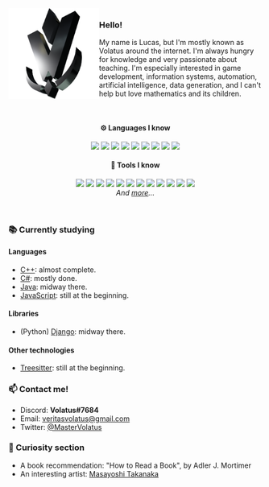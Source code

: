 <link rel="stylesheet" href="https://cdn.jsdelivr.net/gh/devicons/devicon@v2.15.1/devicon.min.css">
  
<img align="left" src="img/volatus-logo.png" height="180px">

### Hello!

My name is Lucas, but I'm mostly known as Volatus around the internet.
I'm always hungry for knowledge and very passionate about teaching.
I'm especially interested in game development, information systems, automation, artificial intelligence, data generation, and I can't help but love mathematics and its children.

<br>

<h4 align="center">⚙️ Languages I know</h4>
<p align="center">
    <img src="https://cdn.jsdelivr.net/gh/devicons/devicon/icons/html5/html5-original.svg" height="28px">
    <img src="https://cdn.jsdelivr.net/gh/devicons/devicon/icons/css3/css3-original.svg" height="28px">
    <img src="https://cdn.jsdelivr.net/gh/devicons/devicon/icons/c/c-original.svg" height="28px">
    <img src="https://cdn.jsdelivr.net/gh/devicons/devicon/icons/cplusplus/cplusplus-original.svg" height="28px">
    <img src="https://cdn.jsdelivr.net/gh/devicons/devicon/icons/csharp/csharp-original.svg" height="28px">
    <img src="https://cdn.jsdelivr.net/gh/devicons/devicon/icons/python/python-original.svg" height="28px">
    <img src="https://cdn.jsdelivr.net/gh/devicons/devicon/icons/lua/lua-original.svg" height="28px">
    <img src="https://cdn.jsdelivr.net/gh/devicons/devicon/icons/latex/latex-original.svg" height="28px">
    <img src="https://cdn.jsdelivr.net/gh/devicons/devicon/icons/markdown/markdown-original.svg" height="28px">
<br>
</p>
<h4 align="center">🔨 Tools I know</h4>
<p align="center">
    <img src="https://cdn.jsdelivr.net/gh/devicons/devicon/icons/git/git-original.svg" height="28px">
    <img src="https://cdn.jsdelivr.net/gh/devicons/devicon/icons/godot/godot-original.svg" height="28px">
    <img src="https://cdn.jsdelivr.net/gh/devicons/devicon/icons/photoshop/photoshop-plain.svg" height="28px">
    <img src="https://cdn.jsdelivr.net/gh/devicons/devicon/icons/premierepro/premierepro-original.svg" height="28px">
    <img src="https://cdn.jsdelivr.net/gh/devicons/devicon/icons/aftereffects/aftereffects-original.svg" height="28px">
    <img src="https://cdn.jsdelivr.net/gh/devicons/devicon/icons/inkscape/inkscape-original.svg" height="28px">
    <img src="https://upload.wikimedia.org/wikipedia/commons/3/3a/Neovim-mark.svg" height="28px">
    <img src="https://cdn.jsdelivr.net/gh/devicons/devicon/icons/vim/vim-original.svg" height="28px">
    <img src="https://cdn.jsdelivr.net/gh/devicons/devicon/icons/gimp/gimp-original.svg" height="28px">
    <img src="https://upload.wikimedia.org/wikipedia/commons/d/d3/OBS_Studio_Logo.svg" height="28px">
    <img src="https://upload.wikimedia.org/wikipedia/commons/9/90/DaVinci_Resolve_17_logo.svg" height="28px">
    <img src="https://upload.wikimedia.org/wikipedia/commons/6/63/Krita_Application_Logo.svg" height="28px">
<br>
    <i>And <a href="https://github.com/volatusveritas/volatile-island/blob/master/software.md">more</a>...</i>
</p>

<br>

### 📚 Currently studying

#### Languages

- [C++](https://www.learncpp.com): almost complete.
- [C#](https://learn.microsoft.com/en-us/dotnet/csharp/programming-guide/): mostly done.
- [Java](https://docs.oracle.com/javase/tutorial/): midway there.
- [JavaScript](https://javascript.info): still at the beginning.

#### Libraries

- (Python) [Django](https://www.djangoproject.com/start/): midway there.

#### Other technologies

- [Treesitter](https://tree-sitter.github.io/tree-sitter/): still at the beginning.

### 📫 Contact me!

- Discord: **Volatus#7684**
- Email: [veritasvolatus@gmail.com](mailto:veritasvolatus@gmail.com)
- Twitter: [@MasterVolatus](https://twitter.com/MasterVolatus)

### 🌟 Curiosity section

- A book recommendation: "How to Read a Book", by Adler J. Mortimer
- An interesting artist: [Masayoshi Takanaka](https://www.youtube.com/watch?v=YOX9LQ6v73w)
